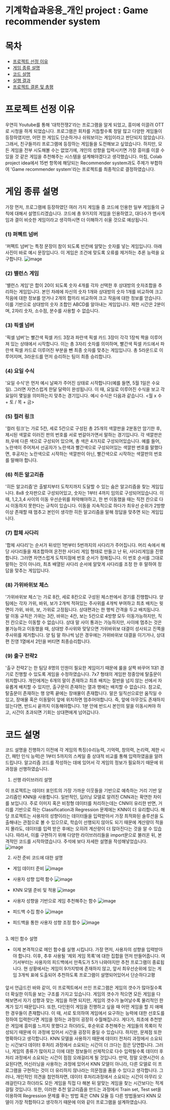 # 기계학습과응용_개인 project : Game recommender system
# 목차
- [프로젝트 선정 이유](#프로젝트-선정-이유)
- [게임 종류 설명](#게임-종류-설명)
- [코드 설명](#코드-설명)
- [실행 결과](#실행-결과)
- [프로젝트 결론 및 총평](#프로젝트-결론-및-총평)

# 프로젝트 선정 이유
#### 
우연히 Youtube를 통해 '대학전쟁2'라는 프로그램을 알게 되었고, 흥미에 이끌려 OTT로 시청을 하게 되었습니다. 프로그램은 회차를 거듭할수록 정말 많고 다양한 게임들이 등장하였지만, 어떤 한 게임도 단순하거나 쉬워보이는 게임이라고 판단되지 않았습니다. 그래서, 친구들끼리 프로그램에 등장하는 게임들을 도전해보고 싶었습니다. 하지만, 모든 게임을 전부 시도해볼 수는 없었기에, 개인의 성향을 입력시키면 가장 흥미를 이끌 수 있을 것 같은 게임을 추천해주는 시스템을 설계해야겠다고 생각했습니다. 마침, Colab project idea에서 15번 항목에 해당되는 Recommender system과도 주제가 부합하여 'Game recommender system'라는 프로젝트를 최종적으로 결정하였습니다.

# 게임 종류 설명
####
가장 먼저, 프로그램에 등장하였던 여러 가지 게임들 중 코드에 인용한 일부 게임들의 규칙에 대해서 설명드리겠습니다. 코드에 총 9가지의 게임을 인용하였고, 대다수가 멘사게임과 결이 비슷한 게임이라고 생각하시면 더 이해하기 쉬울 것으로 예상됩니다.
<br>
### (1) 퍼펙트 넘버
'퍼펙트 넘버'는 특정 문장이 참이 되도록 빈칸에 알맞는 숫자를 넣는 게임입니다. 아래 사진이 바로 예시 문장입니다. 이 게임은 조건에 맞도록 오류를 제거하는 추론 능력을 요구합니다.
![image](https://github.com/user-attachments/assets/3612cc37-67b2-4a4f-977d-980dc563a444)
<br>
### (2) 밸런스 게임
'밸런스 게임'은 합이 20이 되도록 숫자 4개를 각자 선택한 후 상대방의 숫자조합을 추리하는 게임입니다. 본인 차례에 자신의 숫자 1개와 상대방의 숫자 1개를 비교하여 크고 작음에 대한 정보를 얻거나 2개의 합끼리 비교하여 크고 작음에 대한 정보를 얻습니다. 이를 기반으로 상대방의 숫자 조합인 ABCD를 알아내는 게임입니다. 제한 시간은 2분이며, 2자리 숫자, 소수점, 분수를 사용할 수 없습니다.

### (3) 픽셀 넘버
'픽셀 넘버'는 빨간색 픽셀 카드 3장과 파란색 픽셀 카드 3장이 각각 1장씩 짝을 이루어져 있는 상태에서 시작합니다. 이는 총 3자리 숫자를 의미하며, 빨간색 픽셀 카드에서 파란색 픽셀 카드로 이루어진 부분을 뺀 최종 숫자를 맞추는 게임입니다. 총 5라운드로 이루어지며, 3라운드를 먼저 승리하는 팀이 최종 승리합니다.

### (4) 요일 수식
'요일 수식'은 먼저 예시 날짜가 주어진 상태로 시작합니다(예를 들면, 5월 1일은 수요일). 그러면 자연스럽게 한달 달력이 완성됩니다. 이 때, 요일로 이루어진 수식을 보고 각 요일이 몇일을 의미하는지 맞추는 경기입니다. 예시 수식은 다음과 같습니다. <월 x 수 + 토 / 목 + 금>

### (5) 컬러 링크
'컬러 링크'는 가로 5칸, 세로 5칸으로 구성된 총 25개의 색깔판을 2분동안 암기한 후, 제시된 색깔로 이러진 판의 번호를 서로 번갈아가면서 말하는 경기입니다. 각 색깔판은 좌,우에 다른 색으로 구성되어 있으며, 총 색은 4가지로 구성되어있습니다. 예를 들어, 노란색이 주어져서 선공자가 노란색과 빨간색으로 구성되어있는 색깔판 번호를 말했다면, 후공자는 노란색으로 시작하는 색깔판이 아닌, 빨간색으로 시작하는 색깔판의 번호를 말해야 합니다.

### (6) 히든 알고리즘
'히든 알고리즘'은 출발지부터 도착지까지 도달할 수 있는 숨은 알고리즘을 찾는 게임입니다. 8x8 숫자판으로 구성되어있고, 숫자는 1부터 4까지 임의로 구성되어있습니다. 이 때, 1,2,3,4 사이의 이동 우선순위를 파악해야하고, 한 번 이동했을 때는 직전 칸으로 다시 이동하지 못한다는 규칙이 있습니다. 이동을 지속적으로 하다가 최우선 순위가 2방향 이상 존재할 때 멈추고 본인이 생각한 히든 알고리즘을 말해 정답을 맞추면 되는 게임입니다.

### (7) 합체 사다리
'합체 사다리'는 순서가 뒤섞인 1번부터 5번까지의 사다리가 주어집니다. 머리 속에서 해당 사다리들을 재조합하여 온전한 사다리 게임 형태로 만들고 난 뒤, 사다리게임을 진행합니다. 그러면 자연스럽게 도착지점에 번호 순서가 정해집니다. 이 번호 순서를 그대로 말하는 것이 아니라, 최초 배열된 사다리 순서에 알맞게 사다리를 조정 한 후 말하여 정답을 맞추는 게임입니다.

### (8) 가위바위보 체스
'가위바위보 체스'는 가로 8칸, 세로 8칸으로 구성된 체스판에서 경기를 진행합니다. 양 팀에는 각자 가위, 바위, 보가 2개씩 적혀있는 주사위를 4개씩 부여하고 최초 배치는 윗면이 가위, 바위, 보, 가위로 고정됩니다. 상대편과는 한 행씩 간격을 두고 배치됩니다. 말 이동 규칙은 가위는 3칸, 바위는 4칸, 보는 5칸으로 4방향 모두 이동가능하지만, 직전 칸으로는 이동할 수 없습니다. 상대 말 사이 통과는 가능하지만, 사이에 멈추는 것은 불가능하고 이동했을 때, 상대방 주사위와 맞닿으면 가위바위보 대결이 성사되고 진쪽을 주사위를 제거합니다. 양 팀 말 하나씩 남은 경우에는 가위바위보 대결을 이기거나, 상대편 진영 1열에서 2턴을 버티면 최종승리합니다.

### (9) 출구 전략2
'출구 전략2'는 한 팀당 8명의 인원이 필요한 게임이기 때문에 룰을 살짝 바꾸어 1대1 경기로 진행할 수 있도록 게임을 수정하였습니다. 7x7 형태의 게임판 정중앙에 탈출문이 위치합니다. 개인에게는 6개의 말이 존재하고 최초 배치는 절반을 넘지 않는 선에서 자유롭게 배치할 수 있지만, 출구문이 존재하는 열과 행에는 배치할 수 없습니다. 참고로, 탈출문이 존재하는 행 양쪽 끝에는 장애물이 존재합니다. 말은 일직선으로만 움직일 수 있고, 장애물 혹은 이동말이 앞에 위치하면 멈추어야합니다. 즉, 앞에 아무것도 존재하지 않는다면, 반드시 끝까지 이동해야합니다. 1분 안에 반드시 본인의 말을 이동시켜야 하고, 시간이 초과되면 기회는 상대편에게 넘어갑니다.

# 코드 설명

코드 설명을 진행하기 이전에 각 게임의 특징(수리능력, 기억력, 창의력, 논리력, 제한 시간, 패턴 인식 능력)은 1부터 5까지의 스케일 중 상대적 비교를 통해 입력하였음을 알려드립니다. 알고리즘 코드를 작성하는 데에 있어서 각 게임의 정보가 필요하기 때문에 위 과정을 선행하였습니다.

1. 선행 라이브러리 설명

이 프로젝트는 데이터 포인트의 가장 가까운 이웃들을 기반으로 예측하는 거리 기반 알고리즘인 KNN을 사용합니다. 일반적인, 딥러닝 모델로 알려진 CNN과는 확연한 차이를 보입니다. 주로 이미지 혹은 비정형 데이터를 처리하는데는 CNN이 유리한 반면, 거리를 기반으로 하는 Classification과 Regression 문제에는 KNN이 더 유리합니다. 해당 프로젝트는 사용자의 성향이라는 데이터들을 입력받아서 가장 최적화된 솔루션을 도출해내는 관점으로 볼 수 있으므로, 학습이 선행되지 않아도 되기 때문에 계산량이 적을 지 몰라도, 데이터를 입력 받은 후에는 오히려 계산량이 더 많아진다는 것을 알 수 있습니다. 따라서, 이를 구현하기 위해 다양한 라이브러리들을 import문으로 불러온 뒤, 본격적인 코드를 시작하였습니다. 주석에 보다 자세한 설명을 작성해넣었습니다.
![image](https://github.com/user-attachments/assets/7e4b8fa6-2502-4ff9-b84d-4287e9f5dca1)


2. 사전 준비 코드에 대한 설명

  - 게임 데이터 준비
  ![image](https://github.com/user-attachments/assets/d2c785b0-da79-4226-9d74-af15f8d554a8)

  - 사용자 성향 입력 함수
  ![image](https://github.com/user-attachments/assets/b0a141a5-ed17-4536-b4f9-e2b56b59860a)

  - KNN 모델 준비 및 적용
  ![image](https://github.com/user-attachments/assets/46eee285-28d3-4932-86a6-fe93e1d1d3a6)

  - 사용자 성향을 기반으로 게임 추천해주는 함수
  ![image](https://github.com/user-attachments/assets/7162045d-d3be-47e7-9fee-bdf4530824d9)

  - 피드백 수집 함수
  ![image](https://github.com/user-attachments/assets/b145a208-3e9d-4da7-a774-bca5b7bc1737)

  - 피드백을 통한 사용자 성향 조정 함수
  ![image](https://github.com/user-attachments/assets/3db22bbb-5639-4812-80af-3bc40eb54e79)


<br>
3. 메인 함수 설명
  
   - 이제 본격적으로 메인 함수를 실행 시킵니다. 가장 먼저, 사용자의 성향을 입력받아야 합니다. 이후, 추후 사용될 '제외 게임 목록'에 대한 집합을 먼저 만들어줍니다. 여기서부터는 사용자의 피드백에서 만족도가 5가 나와야지만 추천 프로그램이 종료됩니다. 현 상황에서는 게임이 9가지밖에 존재하지 않고, 앞서 최우선순위에 있는 게임 3개씩 표에 도출되어 추천하도록 프로그램이 설명되어있어서 단순하다고평
####
앞서 언급드린 바와 같이, 이 프로젝트에서 쓰인 프로그램은 게임의 갯수가 많아질수록 더 확실한 이득을 보는 구조를 가지고 있습니다. 게임의 갯수가 적으면 모든 게임을 다 해보면서 자기 성향과 맞는 게임을 하면 되지만, 게임의 갯수가 늘어날수록 물리적인 한계가 있기 때문입니다. 또한, 다인원이 게임을 진행하고 싶을 때 어떤 게임을 할 지 애매한 경우들이 존재합니다. 이 때, 서로 토의하여 게임에서 요구하는 능력에 대한 선호도를 정하여 입력한다면 게임을 정하는 과정이 굉장히 수월해집니다. 게다가, 최초에 추천받은 게임에 흥미를 느끼지 못했다고 하더라도, 후순위로 추천해주는 게임들의 목록이 작성되기 때문에 이 과정에 있어서 시간을 굉장히 줄일 수 있습니다. 하지만, 문제점 또한 명확하다고 생각합니다. KNN 모델을 사용하기 때문에 데이터 전처리 과정에서 소요되는 시간보다 데이터 후처리 과정에서 소요되는 시간이 더 크다는 점은 당연합니다. 그러나, 게임의 종류가 많아지고 이에 대한 정보들이 선제적으로 다수 입력될수록 데이터 후처리 과정에서 소요되는 시간이 점점 오래걸리게 될 것입니다. 만약, 정말 오랜시간이 소요된다면, 머신러닝을 사용하는 과정에 있어서 KNN 모델이 아니라, 다른 모델로 이 프로그램을 구현하는 것이 더 유리하지 않나라는 의문점을 품을 수 있다고 생각합니다. 그러나, 개인적인 의견을 첨언하자면, 데이터 후처리과정에서 소요되는 시간이 아무리 오래걸린다고 하더라도 모든 게임을 직접 다 해본 뒤 알맞는 게임을 찾는 시간보다는 적게 걸릴 것입니다. 또한, 이러한 추천 알고리즘을 만드는 과정에서 Train set, Test set을 이용하여 Regression 문제를 푸는 방법 혹은 CNN 모듈 등 다른 방법들보다 KNN 모델이 가장 적합하다고 생각하기 때문에 이와 같이 프로그램을 설계하였습니다.
